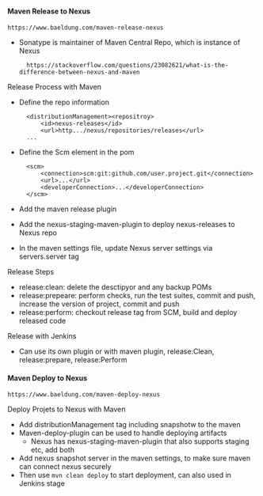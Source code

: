 #### Maven Release to Nexus

    https://www.baeldung.com/maven-release-nexus

- Sonatype is maintainer of Maven Central Repo, which is instance of Nexus
        
        https://stackoverflow.com/questions/23082621/what-is-the-difference-between-nexus-and-maven

Release Process with Maven
- Define the repo information 

        <distributionManagement><repositroy>
            <id>nexus-releases</id>
            <url>http.../nexus/repositories/releases</url>
        ...
- Define the Scm element in the pom

        <scm>
            <connection>scm:git:github.com/user.project.git</connection>
            <url>...</url>
            <developerConnection>...</developerConnection>
        </scm>
- Add the maven release plugin
- Add the nexus-staging-maven-plugin to deploy nexus-releases to Nexus repo
- In the maven settings file, update Nexus server settings via servers.server tag

Release Steps
- release:clean: delete the desctipyor and any backup POMs
- release:prepeare: perform checks, run the test suites, commit and push, increase the version of project, commit and push
- release:perform: checkout release tag from SCM, build and deploy released code

Release with Jenkins
- Can use its own plugin or with maven plugin, release:Clean, release:prepare, release:Perform

#### Maven Deploy to Nexus

    https://www.baeldung.com/maven-deploy-nexus

Deploy Projets to Nexus with Maven
- Add distributionManagement tag including snapshotw to the maven
- Maven-deploy-plugin can be used to handle deploying artifacts
    - Nexus has nexus-staging-maven-plugin that also supports staging etc, add both 
- Add nexus snapshot server in the maven settings, to make sure maven can connect nexus securely
- Then use `mvn clean deploy` to start deployment, can also used in Jenkins stage